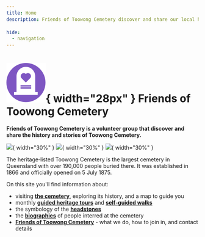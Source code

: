 ```yaml
---
title: Home
description: Friends of Toowong Cemetery discover and share our local history

hide:
  - navigation
---
```


# ![](assets/fotc@0.5x.png){ width="28px" } Friends of Toowong Cemetery


**Friends of Toowong Cemetery is a volunteer group that discover and share the history and stories of Toowong Cemetery.**

![][image1]{ width="30%" } ![][image2]{ width="30%" } ![][image3]{ width="30%" }   

The heritage‑listed Toowong Cemetery is the largest cemetery in Queensland with over 190,000 people buried there. It was established in 1866 and officially opened on 5 July 1875.

<!-- What is planned for the 150th commemoration? -->

On this site you'll find information about:

- visiting **[the cemetery](cemetery/index.md)**, exploring its history, and a map to guide you
- monthly **[guided heritage tours](guided-tours.md)** and **[self‑guided walks](walks/index.md)** 
- the symbology of the **[headstones](headstones.md)**
- the **[biographies](bios/index.md)** of people interred at the cemetery
- **[Friends of Toowong Cemetery](about/index.md)** - what we do, how to join in, and contact details


<!-- insert photos and map -->
<!--
Tagline: 

- Rediscovering local stories
- Discovering and sharing Brisbane's history
- Discovering and sharing our local history
- Retelling local history
- Sharing our local history
- Rediscovering Brisbane's history
- Sharing local stories
- Discovering and sharing local history
-->

<!-- links -->

[image1]: assets/main-entrance.jpg
[image2]: assets/140-commemoration-sml.png
[image3]: assets/symbolism-display.jpg 
[image4]: assets/harry-potter.jpg
[image5]: assets/140-commemoration-sml.png
[image6]: assets/symbolism-display.jpg 
